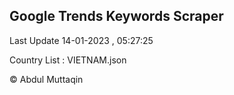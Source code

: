 

## Google Trends Keywords Scraper 
 
Last Update 14-01-2023 , 05:27:25

Country List :
VIETNAM.json



© Abdul Muttaqin 
